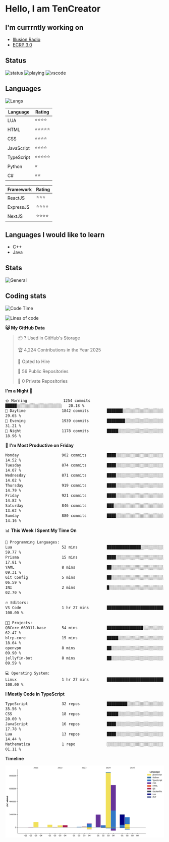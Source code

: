 # Hello, I am TenCreator

## I'm currrntly working on
- [Illusion Radio](https://illusionradio.co.uk/)
- [ECRP 3.0](http://github.com/Emerald-Coast-Roleplay/)

## Status
![status](https://api.statusbadges.me/badge/status/518334475038359555?simple=true&style=for-the-badge)
![playing](https://api.statusbadges.me/badge/playing/518334475038359555?style=for-the-badge)
![vscode](https://api.statusbadges.me/badge/vscode/518334475038359555?style=for-the-badge)

## Languages
![Langs](https://github-readme-stats.vercel.app/api/top-langs/?username=tencreator&layout=compact&theme=radical)


|Language|Rating|
|--------|------|
|LUA|⭐️⭐️⭐️⭐️|
|HTML|⭐️⭐️⭐️⭐️⭐️|
|CSS|⭐️⭐️⭐️⭐️|
|JavaScript|⭐️⭐️⭐️⭐️|
|TypeScript|⭐️⭐️⭐️⭐️⭐️|
|Python|⭐️|
|C#|⭐️⭐️ |

|Framework|Rating|
|--------|------|
|ReactJS|⭐️⭐️⭐|
|ExpressJS|⭐️⭐️⭐️⭐️|
|NextJS|⭐️⭐️⭐⭐️|

## Languages I would like to learn
- C++
- Java

## Stats
![General](https://github-readme-stats.vercel.app/api?username=tencreator&show_icons=true&theme=radical)

## Coding stats

<!--START_SECTION:waka-->
![Code Time](http://img.shields.io/badge/Code%20Time-638%20hrs%2027%20mins-blue)

![Lines of code](https://img.shields.io/badge/From%20Hello%20World%20I%27ve%20Written-2.4%20million%20lines%20of%20code-blue)

**🐱 My GitHub Data** 

> 📦 ? Used in GitHub's Storage 
 > 
> 🏆 4,224 Contributions in the Year 2025
 > 
> 💼 Opted to Hire
 > 
> 📜 56 Public Repositories 
 > 
> 🔑 0 Private Repositories 
 > 
**I'm a Night 🦉** 

```text
🌞 Morning                1254 commits        █████░░░░░░░░░░░░░░░░░░░░   20.18 % 
🌆 Daytime                1842 commits        ███████░░░░░░░░░░░░░░░░░░   29.65 % 
🌃 Evening                1939 commits        ████████░░░░░░░░░░░░░░░░░   31.21 % 
🌙 Night                  1178 commits        █████░░░░░░░░░░░░░░░░░░░░   18.96 % 
```
📅 **I'm Most Productive on Friday** 

```text
Monday                   902 commits         ████░░░░░░░░░░░░░░░░░░░░░   14.52 % 
Tuesday                  874 commits         ████░░░░░░░░░░░░░░░░░░░░░   14.07 % 
Wednesday                871 commits         ████░░░░░░░░░░░░░░░░░░░░░   14.02 % 
Thursday                 919 commits         ████░░░░░░░░░░░░░░░░░░░░░   14.79 % 
Friday                   921 commits         ████░░░░░░░░░░░░░░░░░░░░░   14.82 % 
Saturday                 846 commits         ███░░░░░░░░░░░░░░░░░░░░░░   13.62 % 
Sunday                   880 commits         ████░░░░░░░░░░░░░░░░░░░░░   14.16 % 
```


📊 **This Week I Spent My Time On** 

```text
💬 Programming Languages: 
Lua                      52 mins             ███████████████░░░░░░░░░░   59.77 % 
Prisma                   15 mins             ████░░░░░░░░░░░░░░░░░░░░░   17.81 % 
YAML                     8 mins              ██░░░░░░░░░░░░░░░░░░░░░░░   09.31 % 
Git Config               5 mins              ██░░░░░░░░░░░░░░░░░░░░░░░   06.59 % 
INI                      2 mins              █░░░░░░░░░░░░░░░░░░░░░░░░   02.70 % 

🔥 Editors: 
VS Code                  1 hr 27 mins        █████████████████████████   100.00 % 

🐱‍💻 Projects: 
QBCore_66D311.base       54 mins             ████████████████░░░░░░░░░   62.47 % 
blrp-core                15 mins             █████░░░░░░░░░░░░░░░░░░░░   18.04 % 
openvpn                  8 mins              ██░░░░░░░░░░░░░░░░░░░░░░░   09.90 % 
jellyfin-bot             8 mins              ██░░░░░░░░░░░░░░░░░░░░░░░   09.59 % 

💻 Operating System: 
Linux                    1 hr 27 mins        █████████████████████████   100.00 % 
```

**I Mostly Code in TypeScript** 

```text
TypeScript               32 repos            █████████░░░░░░░░░░░░░░░░   35.56 % 
CSS                      18 repos            █████░░░░░░░░░░░░░░░░░░░░   20.00 % 
JavaScript               16 repos            ████░░░░░░░░░░░░░░░░░░░░░   17.78 % 
Lua                      13 repos            ████░░░░░░░░░░░░░░░░░░░░░   14.44 % 
Mathematica              1 repo              ░░░░░░░░░░░░░░░░░░░░░░░░░   01.11 % 
```



**Timeline**

![Lines of Code chart](https://raw.githubusercontent.com/tencreator/tencreator/main/assets/bar_graph.png)


<!--END_SECTION:waka-->
